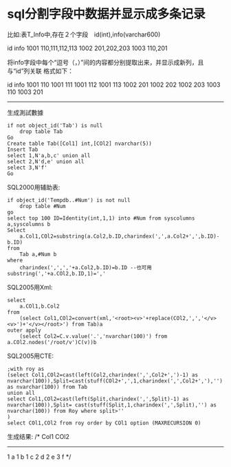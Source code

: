 sql分割字段中数据并显示成多条记录
=====================

比如:表T_Info中,存在２个字段　id(int),info(varchar600)

id         info
1001       110,111,112,113
1002       201,202,203
1003       110,201

将info字段中每个“逗号（，）”间的内容都分别提取出来，并显示成新列，且与“id”列关联
格式如下：

id       info
1001     110
1001     111
1001     112
1001     113
1002     201
1002     202
1002     203
1003     110
1003     201

----------

生成測試數據
  
    if not object_id('Tab') is null
        drop table Tab
    Go
    Create table Tab([Col1] int,[COl2] nvarchar(5))
    Insert Tab
    select 1,N'a,b,c' union all
    select 2,N'd,e' union all
    select 3,N'f'
    Go
 
SQL2000用辅助表:

    if object_id('Tempdb..#Num') is not null
        drop table #Num
    go
    select top 100 ID=Identity(int,1,1) into #Num from syscolumns a,syscolumns b
    Select 
        a.Col1,COl2=substring(a.Col2,b.ID,charindex(',',a.Col2+',',b.ID)-b.ID) 
    from 
        Tab a,#Num b
    where
        charindex(',',','+a.Col2,b.ID)=b.ID --也可用 substring(','+a.COl2,b.ID,1)=','
 
SQL2005用Xml:

    select 
        a.COl1,b.Col2
    from 
        (select Col1,COl2=convert(xml,'<root><v>'+replace(COl2,',','</v><v>')+'</v></root>') from Tab)a
    outer apply
        (select Col2=C.v.value('.','nvarchar(100)') from a.COl2.nodes('/root/v')C(v))b

SQL2005用CTE:
 

    ;with roy as 
    (select Col1,COl2=cast(left(Col2,charindex(',',Col2+',')-1) as nvarchar(100)),Split=cast(stuff(COl2+',',1,charindex(',',Col2+','),'') as nvarchar(100)) from Tab
    union all
    select Col1,COl2=cast(left(Split,charindex(',',Split)-1) as nvarchar(100)),Split= cast(stuff(Split,1,charindex(',',Split),'') as nvarchar(100)) from Roy where split>''
    )
    select COl1,COl2 from roy order by COl1 option (MAXRECURSION 0)

生成结果:
/*
Col1        COl2
----------- -----
1           a
1           b
1           c
2           d
2           e
3           f
*/